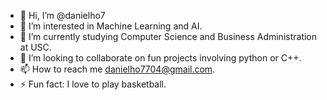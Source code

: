 - 👋 Hi, I’m @danielho7
- 👀 I’m interested in Machine Learning and AI.
- 🌱 I’m currently studying Computer Science and Business Administration at USC.
- 💞️ I’m looking to collaborate on fun projects involving python or C++.
- 📫 How to reach me danielho7704@gmail.com.
- ⚡ Fun fact: I love to play basketball.

<!---
danielho7/danielho7 is a ✨ special ✨ repository because its `README.md` (this file) appears on your GitHub profile.
You can click the Preview link to take a look at your changes.
--->
